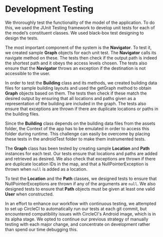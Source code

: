# Development Testing

We throroughly test the functionality of the model of the application. To do this, we used the JUnit Testing framework to develop unit tests for each of the model’s constituent classes. We used black-box test designing to design the tests.

The most important component of the system is the **Navigator**. To test it, we created sample **Graph** objects for each unit test. The **Navigator** calls its navigate method on these. The tests then check if the output path is indeed the shortest path and it obeys the access levels chosen. The tests also ensure that the **Navigator** throws an exception if the destination is not accessible to the user.

In order to test the **Building** class and its methods, we created building data files for sample building layouts and used the getGraph method to obtain **Graph** objects based on them. The tests then check if these match the desired output by ensuring that all locations and paths given as a representation of the building are included in the graph. The tests also ensure that exceptions are thrown if there are duplicate locations or paths in the building files.

Since the **Building** class depends on the building data files from the assets folder, the Context of the app has to be emulated in order to access this folder during runtime. This challenge can easily be overcome by placing these tests in the androidTest folder to make them instrumented tests.

The **Graph** class has been tested by creating sample **Location** and **Path** instances for each test. Our tests ensure that locations and paths are added and retrieved as desired. We also check that exceptions are thrown if there are duplicate location IDs in the map, and that a NullPointerException is thrown when `null` is added as a location.

To test the **Location** and the **Path** classes, we designed tests to ensure that NullPointerExceptions are thrown if any of the arguments are `null`. We also designed tests to ensure that **Path** objects must be given at least one valid **User** when constructed.

In an effort to enhance our workflow with continuous testing, we attempted to set up CircleCI to automatically run our tests at each git commit, but encountered compatibility issues with CircleCI's Android image, which is in its alpha stage. We opted to continue our previous strategy of manually testing with each major change, and concentrate on development rather than spend our time debugging this.
